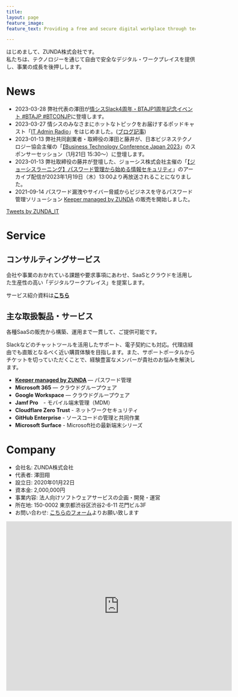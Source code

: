 ```yaml
---
title: 
layout: page
feature_image:
feature_text: Providing a free and secure digital workplace through technology to drive business growth.

---
```

はじめまして、ZUNDA株式会社です。<br>
私たちは、テクノロジーを通じて自由で安全なデジタル・ワークプレイスを提供し、事業の成長を後押しします。

# News

- 2023-03-28 弊社代表の澤田が[情シスSlack4周年・BTAJP1周年記念イベント #BTAJP #BTCONJP](https://corp-engr.connpass.com/event/274770/)に登壇します。
- 2023-03-27 情シスのみなさまにホットなトピックをお届けするポッドキャスト「[IT Admin Radio](https://podcasters.spotify.com/pod/show/it-admin-radio)」をはじめました。([ブログ記事](https://blog.zunda.co.jp/blog/it-admin-radio))
- 2023-01-13 弊社共同創業者・取締役の澤田と藤井が、日本ビジネステクノロジー協会主催の「[【Business Technology Conference Japan 2023](https://btcon.jp/)」のスポンサーセッション（1月21日 15:30〜）に登壇します。
- 2023-01-13 弊社取締役の藤井が登壇した、ジョーシス株式会社主催の「[【ジョーシスラーニング】パスワード管理から始める情報セキュリティ](https://jp.josys.com/seminar/20230119)」のアーカイブ配信が2023年1月19日（木）13:00より再放送されることになりました。
- 2021-09-14 パスワード漏洩やサイバー脅威からビジネスを守るパスワード管理ソリューション [Keeper managed by ZUNDA](https://keeper.zunda.co.jp/) の販売を開始しました。

<div id="twitter">
<a class="twitter-timeline" data-height="500" data-theme="light" href="https://twitter.com/ZUNDA_IT?ref_src=twsrc%5Etfw">Tweets by ZUNDA_IT</a> <script async src="https://platform.twitter.com/widgets.js" charset="utf-8"></script>
</div>

# Service
## コンサルティングサービス
会社や事業のおかれている課題や要求事項にあわせ、SaaSとクラウドを活用した生産性の高い「デジタルワークプレイス」を提案します。

サービス紹介資料は<b>[こちら](https://drive.google.com/file/d/1fBp5PwR2T0AyAkiM_Ocr9uORA4NDfp5u/view?usp=share_link)</b>

## 主な取扱製品・サービス
各種SaaSの販売から構築、運用まで一貫して、ご提供可能です。

Slackなどのチャットツールを活用したサポート、電子契約にも対応。代理店経由でも直販となるべく近い購買体験を目指します。また、サポートポータルからチケットを切っていただくことで、経験豊富なメンバーが貴社のお悩みを解決します。

- <b>[Keeper managed by ZUNDA](https://keeper.zunda.co.jp/) </b> — パスワード管理
- <b>Microsoft 365</b> — クラウドグループウェア
- <b>Google Workspace</b> — クラウドグループウェア
- <b>Jamf Pro</b>　- モバイル端末管理（MDM）
- <b>Cloudflare Zero Trust</b> - ネットワークセキュリティ
- <b>GitHub Enterprise</b> - ソースコードの管理と共同作業
- <b>Microsoft Surface</b> - Microsoft社の最新端末シリーズ

# Company

- 会社名: ZUNDA株式会社
- 代表者: 澤田翔
- 設立日: 2020年01月22日
- 資本金: 2,000,000円
- 事業内容: 法人向けソフトウェアサービスの企画・開発・運営
- 所在地: 150-0002 東京都渋谷区渋谷2-6-11 花門ビル3F
- お問い合わせ: <a href="https://tally.so/r/wvMdJX">こちらのフォーム</a>よりお願い致します

<div class="maps"><iframe src="https://www.google.com/maps/embed?pb=!1m18!1m12!1m3!1d2832.8632977117804!2d139.7064693795693!3d35.659966895834586!2m3!1f0!2f0!3f0!3m2!1i1024!2i768!4f13.1!3m3!1m2!1s0x60188bd95c43e981%3A0x34e289e6717efbcc!2zWlVOREHmoKrlvI_kvJrnpL4!5e0!3m2!1sja!2sjp!4v1580784354691!5m2!1sja!2sjp" width="600" height="450" frameborder="0" style="border:0;" allowfullscreen=""></iframe></div>
